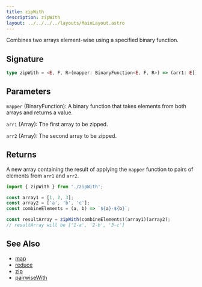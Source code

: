 ```yaml
---
title: zipWith
description: zipWith
layout: ../../../../layouts/MainLayout.astro
---
```

Combines two arrays element-wise using a specified binary function.

## Signature

```ts
type zipWith = <E, F, R>(mapper: BinaryFunction<E, F, R>) => (arr1: E[]) => (arr2: F[]) => Array<R>
```

## Parameters

`mapper` (BinaryFunction): A binary function that takes elements from both arrays and returns a value.

`arr1` (Array): The first array to be zipped.

`arr2` (Array): The second array to be zipped.

## Returns

A new array containing the result of applying the `mapper` function to pairs of elements from `arr1` and `arr2`.

```ts
import { zipWith } from './zipWith';

const array1 = [1, 2, 3];
const array2 = ['a', 'b', 'c'];
const combineElements = (a, b) => `${a}-${b}`;

const resultArray = zipWith(combineElements)(array1)(array2);
// resultArray will be ['1-a', '2-b', '3-c']
```

## See Also
- [map](../map)
- [reduce](../reduce)
- [zip](../zip)
- [pairwiseWith](../pairwiseWith)
